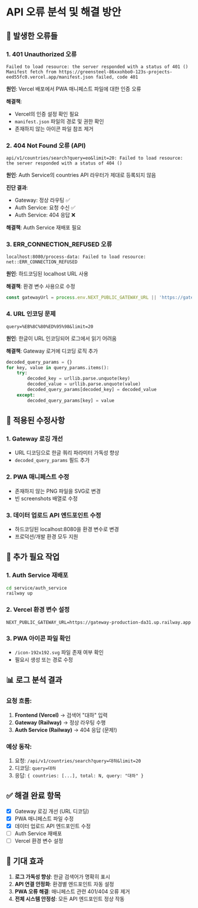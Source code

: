 # API 오류 분석 및 해결 방안

## 🚨 **발생한 오류들**

### **1. 401 Unauthorized 오류**
```
Failed to load resource: the server responded with a status of 401 ()
Manifest fetch from https://greensteel-86xxohbo0-123s-projects-eed55fc0.vercel.app/manifest.json failed, code 401
```

**원인**: Vercel 배포에서 PWA 매니페스트 파일에 대한 인증 오류

**해결책**: 
- Vercel의 인증 설정 확인 필요
- `manifest.json` 파일의 경로 및 권한 확인
- 존재하지 않는 아이콘 파일 참조 제거

### **2. 404 Not Found 오류 (API)**
```
api/v1/countries/search?query=eo&limit=20: Failed to load resource: the server responded with a status of 404 ()
```

**원인**: Auth Service의 countries API 라우터가 제대로 등록되지 않음

**진단 결과**:
- Gateway: 정상 라우팅 ✅
- Auth Service: 요청 수신 ✅  
- Auth Service: 404 응답 ❌

**해결책**: Auth Service 재배포 필요

### **3. ERR_CONNECTION_REFUSED 오류**
```
localhost:8080/process-data: Failed to load resource: net::ERR_CONNECTION_REFUSED
```

**원인**: 하드코딩된 localhost URL 사용

**해결책**: 환경 변수 사용으로 수정
```typescript
const gatewayUrl = process.env.NEXT_PUBLIC_GATEWAY_URL || 'https://gateway-production-da31.up.railway.app';
```

### **4. URL 인코딩 문제**
```
query=%EB%8C%80%ED%95%98&limit=20
```

**원인**: 한글이 URL 인코딩되어 로그에서 읽기 어려움

**해결책**: Gateway 로거에 디코딩 로직 추가
```python
decoded_query_params = {}
for key, value in query_params.items():
    try:
        decoded_key = urllib.parse.unquote(key)
        decoded_value = urllib.parse.unquote(value)
        decoded_query_params[decoded_key] = decoded_value
    except:
        decoded_query_params[key] = value
```

## 🔧 **적용된 수정사항**

### **1. Gateway 로깅 개선**
- URL 디코딩으로 한글 쿼리 파라미터 가독성 향상
- `decoded_query_params` 필드 추가

### **2. PWA 매니페스트 수정**
- 존재하지 않는 PNG 파일을 SVG로 변경
- 빈 screenshots 배열로 수정

### **3. 데이터 업로드 API 엔드포인트 수정**
- 하드코딩된 localhost:8080을 환경 변수로 변경
- 프로덕션/개발 환경 모두 지원

## 🚀 **추가 필요 작업**

### **1. Auth Service 재배포**
```bash
cd service/auth_service
railway up
```

### **2. Vercel 환경 변수 설정**
```
NEXT_PUBLIC_GATEWAY_URL=https://gateway-production-da31.up.railway.app
```

### **3. PWA 아이콘 파일 확인**
- `/icon-192x192.svg` 파일 존재 여부 확인
- 필요시 생성 또는 경로 수정

## 📊 **로그 분석 결과**

### **요청 흐름**:
1. **Frontend (Vercel)** → 검색어 "대하" 입력
2. **Gateway (Railway)** → 정상 라우팅 수행
3. **Auth Service (Railway)** → 404 응답 (문제!)

### **예상 동작**:
1. 요청: `/api/v1/countries/search?query=대하&limit=20`
2. 디코딩: `query=대하`
3. 응답: `{ countries: [...], total: N, query: "대하" }`

## ✅ **해결 완료 항목**

- [x] Gateway 로깅 개선 (URL 디코딩)
- [x] PWA 매니페스트 파일 수정
- [x] 데이터 업로드 API 엔드포인트 수정
- [ ] Auth Service 재배포
- [ ] Vercel 환경 변수 설정

## 🎯 **기대 효과**

1. **로그 가독성 향상**: 한글 검색어가 명확히 표시
2. **API 연결 안정화**: 환경별 엔드포인트 자동 설정
3. **PWA 오류 해결**: 매니페스트 관련 401/404 오류 제거
4. **전체 시스템 안정성**: 모든 API 엔드포인트 정상 작동
